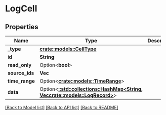 # LogCell

## Properties

Name | Type | Description | Notes
------------ | ------------- | ------------- | -------------
**_type** | [**crate::models::CellType**](cellType.md) |  | 
**id** | **String** |  | 
**read_only** | Option<**bool**> |  | [optional]
**source_ids** | **Vec<String>** |  | 
**time_range** | Option<[**crate::models::TimeRange**](timeRange.md)> |  | [optional]
**data** | Option<[**::std::collections::HashMap<String, Vec<crate::models::LogRecord>>**](array.md)> |  | [optional]

[[Back to Model list]](../README.md#documentation-for-models) [[Back to API list]](../README.md#documentation-for-api-endpoints) [[Back to README]](../README.md)


